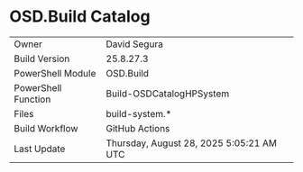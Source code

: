 ﻿# OSD.Build Catalog

| | |
|-|-|
| Owner | David Segura |
| Build Version | 25.8.27.3 |
| PowerShell Module | OSD.Build |
| PowerShell Function | Build-OSDCatalogHPSystem |
| Files | build-system.* |
| Build Workflow | GitHub Actions |
| Last Update | Thursday, August 28, 2025 5:05:21 AM UTC |
